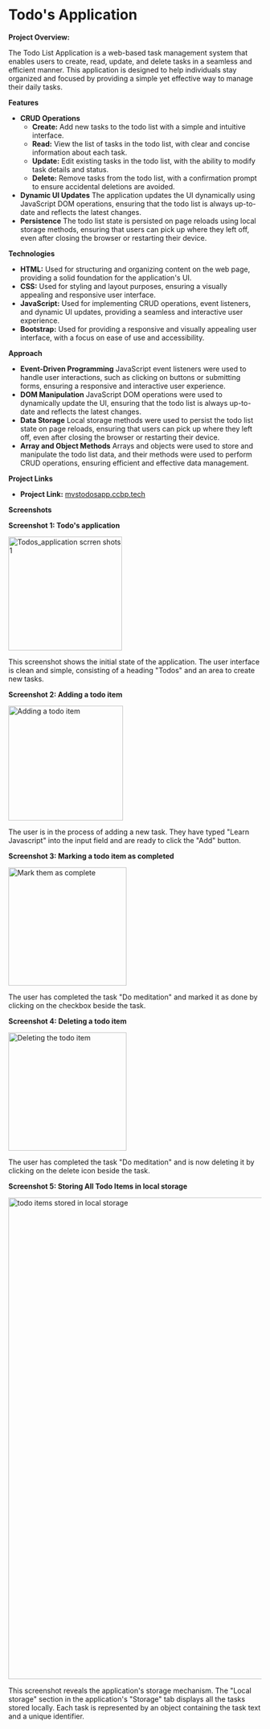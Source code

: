 # Todo's Application

**Project Overview:**

The Todo List Application is a web-based task management system that enables users to create, read, update, and delete tasks in a seamless and efficient manner. This application is designed to help individuals stay organized and focused by providing a simple yet effective way to manage their daily tasks.

**Features**

* **CRUD Operations**
    * **Create:** Add new tasks to the todo list with a simple and intuitive interface.
    * **Read:** View the list of tasks in the todo list, with clear and concise information about each task.
    * **Update:** Edit existing tasks in the todo list, with the ability to modify task details and status.
    * **Delete:** Remove tasks from the todo list, with a confirmation prompt to ensure accidental deletions are avoided.
* **Dynamic UI Updates** 
    The application updates the UI dynamically using JavaScript DOM operations, ensuring that the todo list is always up-to-date and reflects the latest changes.
* **Persistence**
    The todo list state is persisted on page reloads using local storage methods, ensuring that users can pick up where they left off, even after closing the browser or restarting their device.

**Technologies**

* **HTML:** Used for structuring and organizing content on the web page, providing a solid foundation for the application's UI.
* **CSS:** Used for styling and layout purposes, ensuring a visually appealing and responsive user interface.
* **JavaScript:** Used for implementing CRUD operations, event listeners, and dynamic UI updates, providing a seamless and interactive user experience.
* **Bootstrap:** Used for providing a responsive and visually appealing user interface, with a focus on ease of use and accessibility.

**Approach**

* **Event-Driven Programming**
    JavaScript event listeners were used to handle user interactions, such as clicking on buttons or submitting forms, ensuring a responsive and interactive user experience.
* **DOM Manipulation**
    JavaScript DOM operations were used to dynamically update the UI, ensuring that the todo list is always up-to-date and reflects the latest changes.
* **Data Storage**
    Local storage methods were used to persist the todo list state on page reloads, ensuring that users can pick up where they left off, even after closing the browser or restarting their device.
* **Array and Object Methods**
    Arrays and objects were used to store and manipulate the todo list data, and their methods were used to perform CRUD operations, ensuring efficient and effective data management.

**Project Links**

* **Project Link:** [mvstodosapp.ccbp.tech](https://mvstodosapp.ccbp.tech)

**Screenshots**

**Screenshot 1: Todo's application**

<img width="226" alt="Todos_application scrren shots 1" src="https://github.com/user-attachments/assets/19490d00-85a9-4148-a870-d17faeb4cfd1">


This screenshot shows the initial state of the application. The user interface is clean and simple, consisting of a heading "Todos" and an area to create new tasks.

**Screenshot 2: Adding a todo item**

<img width="228" alt="Adding a todo item" src="https://github.com/user-attachments/assets/f65a1c1c-ca09-48df-b30e-c9466608f8e3">


The user is in the process of adding a new task. They have typed "Learn Javascript" into the input field and are ready to click the "Add" button.

**Screenshot 3: Marking a todo item as completed**

<img width="235" alt="Mark them as complete" src="https://github.com/user-attachments/assets/b1d4c75b-5c4a-4f52-ac06-9d2451dfc85b">


The user has completed the task "Do meditation" and marked it as done by clicking on the checkbox beside the task.

**Screenshot 4: Deleting a todo item**

<img width="235" alt="Deleting the todo item" src="https://github.com/user-attachments/assets/9a072ea9-fa16-421a-b69a-fc4658ae51d6">


The user has completed the task "Do meditation" and is now deleting it by clicking on the delete icon beside the task.

**Screenshot 5: Storing All Todo Items in local storage**

<img width="957" alt="todo items stored in local storage" src="https://github.com/user-attachments/assets/b86195e1-f8a9-4510-96c3-611a028b97a1">


This screenshot reveals the application's storage mechanism. The "Local storage" section in the application's "Storage" tab displays all the tasks stored locally. Each task is represented by an object containing the task text and a unique identifier.
